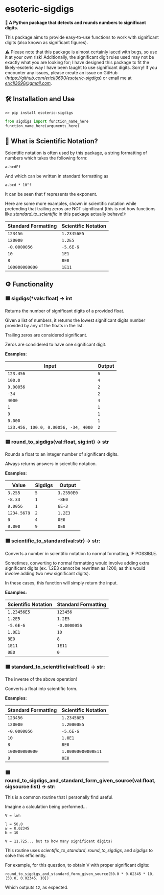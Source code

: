 # esoteric-sigdigs
**🐍 A Python package that detects and rounds numbers to significant digits.**

This package aims to provide easy-to-use functions to work with significant digits (also known as significant figures).

⚠ Please note that this package is almost certainly laced with bugs, so use it at your own risk! Additionally, the significant digit rules used may not be exactly what you are looking for; I have designed this package to fit the likely-esoteric way I have been taught to use significant digits. Sorry! If you encounter any issues, please create an issue on GitHub (*https://github.com/ericli3690/esoteric-sigdigs*) or email me at *ericli3690@gmail.com*.

## 🛠 Installation and Use

`>> pip install esoteric-sigdigs`

```python
from sigdigs import function_name_here
function_name_here(arguments_here)
```

## 🧪 What is Scientific Notation?

Scientific notation is often used by this package, a string formatting of numbers which takes the following form:

`a.bcdEf`

And which can be written in standard formatting as

`a.bcd * 10^f`

It can be seen that f represents the exponent.

Here are some more examples, shown in scientific notation while pretending that trailing zeros are NOT significant (this is not how functions like *standard_to_scientific* in this package actually behave!):

| Standard Formatting         | Scientific Notation         |
|-----------------------------|-----------------------------|
| `123456`                    | `1.23456E5`                 |
| `120000`                    | `1.2E5`                     |
| `-0.0000056`                | `-5.6E-6`                   |
| `10`                        | `1E1`                       |
| `8`                         | `8E0`                       |
| `100000000000`              | `1E11`                      |

## ⚙ Functionality

### 🟥 sigdigs(*vals:float) -> int

Returns the number of significant digits of a provided float.

Given a list of numbers, it returns the lowest significant digits number provided by any of the floats in the list.

Trailing zeros are considered significant.

Zeros are considered to have one significant digit.

**Examples:**

| Input                                            | Output          |
|--------------------------------------------------|-----------------|
| `123.456`                                        | `6`             |
| `100.0`                                          | `4`             |
| `0.00056`                                        | `2`             |
| `-34`                                            | `2`             |
| `4000`                                           | `4`             |
| `1`                                              | `1`             |
| `0`                                              | `1`             |
| `0.000`                                          | `1`             |
| `123.456, 100.0, 0.00056, -34, 4000`             | `2`             |

### 🟨 round_to_sigdigs(val:float, sig:int) -> str

Rounds a float to an integer number of significant digits.

Always returns answers in scientific notation.

**Examples:**

| Value               | Sigdigs              | Output                |
|---------------------|----------------------|-----------------------|
| `3.255`             | `5`                  | `3.2550E0`            |
| `-8.33`             | `1`                  | `-8E0`                |
| `0.0056`            | `1`                  | `6E-3`                |
| `1234.5678`         | `2`                  | `1.2E3`               |
| `0`                 | `4`                  | `0E0`                 |
| `0.000`             | `9`                  | `0E0`                 |

### 🟩 scientific_to_standard(val:str) -> str:

Converts a number in scientific notation to normal formatting, IF POSSIBLE.

Sometimes, converting to normal formatting would involve adding extra significant digits (ex. 1.2E3 cannot be rewritten as 1200, as this would involve adding two new significant digits).

In these cases, this function will simply return the input.

**Examples:**

| Scientific Notation         | Standard Formatting         |
|-----------------------------|-----------------------------|
| `1.23456E5`                 | `123456`                    |
| `1.2E5`                     | `1.2E5`                     |
| `-5.6E-6`                   | `-0.0000056`                |
| `1.0E1`                     | `10`                        |
| `8E0`                       | `8`                         |
| `1E11`                      | `1E11`                      |
| `0E0`                       | `0`                         |

### 🟩 standard_to_scientific(val:float) -> str:

The inverse of the above operation!

Converts a float into scientific form.

**Examples:**

| Standard Formatting         | Scientific Notation         |
|-----------------------------|-----------------------------|
| `123456`                    | `1.23456E5`                 |
| `120000`                    | `1.20000E5`                 |
| `-0.0000056`                | `-5.6E-6`                   |
| `10`                        | `1.0E1`                     |
| `8`                         | `8E0`                       |
| `100000000000`              | `1.00000000000E11`          |
| `0`                         | `0E0`                       |

### 🟦 round_to_sigdigs_and_standard_form_given_source(val:float, sigsource:list) -> str:

This is a common routine that I personally find useful.

Imagine a calculation being performed...

```
V = lwh

l = 50.0
w = 0.02345
h = 10

V = 11.725... but to how many significant digits?
```

This routine uses *scientific_to_standard*, *round_to_sigdigs*, and *sigdigs* to solve this efficiently.

For example, for this question, to obtain V with proper significant digits:

`round_to_sigdigs_and_standard_form_given_source(50.0 * 0.02345 * 10, [50.0, 0.02345, 10])`

Which outputs `12`, as expected.